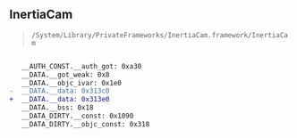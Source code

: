 ## InertiaCam

> `/System/Library/PrivateFrameworks/InertiaCam.framework/InertiaCam`

```diff

   __AUTH_CONST.__auth_got: 0xa30
   __DATA.__got_weak: 0x8
   __DATA.__objc_ivar: 0x1e0
-  __DATA.__data: 0x313c0
+  __DATA.__data: 0x313e0
   __DATA.__bss: 0x18
   __DATA_DIRTY.__const: 0x1090
   __DATA_DIRTY.__objc_const: 0x318

```
